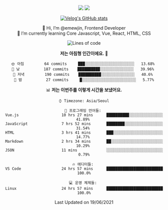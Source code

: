 <div align='center'>

  <img src="https://img.shields.io/badge/JavaScript-F7DF1E?style=flat-square&logo=JavaScript&logoColor=black"/>
<a href="https://velog.io/@1703979"><img src="https://img.shields.io/badge/velog-1DBF73?style=flat-square&logo=Vimeo&logoColor=white"/></a>   
  
 [![Velog's GitHub stats](https://velog-readme-stats.vercel.app/api?name=1703979&tag=javascript)](https://github.com/eungyeole/velog-readme-stats)

 
👋 Hi, I’m @emewjin, Frontend Developer  
🌱 I’m currently learning Core Javascript, Vue, React, HTML, CSS  
  
<!--START_SECTION:waka-->
![Lines of code](https://img.shields.io/badge/%EC%A0%80%EB%8A%94%20%EC%97%AC%ED%83%9C%EA%B9%8C%EC%A7%80%20-37204%20%EC%A4%84%EC%9D%98%20%EC%BD%94%EB%93%9C%EB%A5%BC%20%EC%9E%91%EC%84%B1%ED%96%88%EC%96%B4%EC%9A%94.-blue)

**저는 아침형 인간이에요. 🐤** 

```text
🌞 아침         64 commits     ███░░░░░░░░░░░░░░░░░░░░░░   13.68% 
🌆 낮　         187 commits    ██████████░░░░░░░░░░░░░░░   39.96% 
🌃 저녁         190 commits    ██████████░░░░░░░░░░░░░░░   40.6% 
🌙 밤　         27 commits     █░░░░░░░░░░░░░░░░░░░░░░░░   5.77%

```


📊 **저는 이번주를 이렇게 시간을 보냈어요.** 

```text
⌚︎ Timezone: Asia/Seoul

💬 프로그래밍 언어들: 
Vue.js                   10 hrs 27 mins      ██████████░░░░░░░░░░░░░░░   41.89% 
JavaScript               7 hrs 52 mins       ████████░░░░░░░░░░░░░░░░░   31.54% 
HTML                     3 hrs 41 mins       ███░░░░░░░░░░░░░░░░░░░░░░   14.77% 
Markdown                 2 hrs 34 mins       ██░░░░░░░░░░░░░░░░░░░░░░░   10.29% 
JSON                     11 mins             ░░░░░░░░░░░░░░░░░░░░░░░░░   0.79%

🔥 에디터들: 
VS Code                  24 hrs 57 mins      █████████████████████████   100.0%

💻 운영 체제들: 
Linux                    24 hrs 57 mins      █████████████████████████   100.0%

```


 Last Updated on 19/06/2021
<!--END_SECTION:waka-->
 </div>
<!---
Emewjin/Emewjin is a ✨ special ✨ repository because its `README.md` (this file) appears on your GitHub profile.
You can click the Preview link to take a look at your changes.
--->
